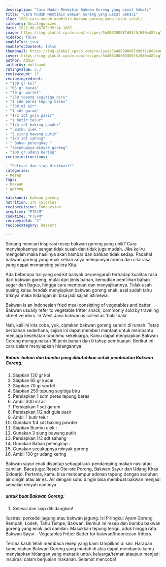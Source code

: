 ```yaml
---
description: "Cara Mudah Membikin Bakwan Goreng yang Lezat Sekali"
title: "Cara Mudah Membikin Bakwan Goreng yang Lezat Sekali"
slug: 1902-cara-mudah-membikin-bakwan-goreng-yang-lezat-sekali
category: Uncategorized
date: 2022-08-06T03:35:24.160Z
image: https://img-global.cpcdn.com/recipes/5b400200087d05f6/680x482cq70/bakwan-goreng-foto-resep-utama.jpg
hideToc: false
enableToc: true
enableTocContent: false
thumbnail: https://img-global.cpcdn.com/recipes/5b400200087d05f6/680x482cq70/bakwan-goreng-foto-resep-utama.jpg
cover: https://img-global.cpcdn.com/recipes/5b400200087d05f6/680x482cq70/bakwan-goreng-foto-resep-utama.jpg
author: Admin
authorAv: notfound
ratingvalue: 3.3
reviewcount: 13
recipeingredient:
- "130 gr kol"
- "65 gr kucai"
- "70 gr wortel"
- "250 tepung segitiga biru"
- "1 sdm peres tepung beras"
- "300 ml air"
- "1 sdt garam"
- "1/2 sdt gula pasir"
- "1 butir telur"
- "1/4 sdt baking powder"
- " Bumbu ulek "
- "3 siung bawang putih"
- "1/3 sdt sahang"
- " Bahan pelengkap "
- "secukupnya minyak goreng"
- "100 gr udang kering"
recipeinstructions:

- "Selesai dan siap dinikmati!"
categories:
- Resep
tags:
- bakwan
- goreng

katakunci: bakwan goreng 
nutrition: 275 calories
recipecuisine: Indonesian
preptime: "PT24M"
cooktime: "PT54M"
recipeyield: "4"
recipecategory: Dessert

---
```





Sedang mencari inspirasi resep bakwan goreng yang unik? Cara menyiapkannya sangat tidak susah dan tidak juga mudah. Jika keliru mengolah maka hasilnya akan hambar dan bahkan tidak sedap. Padahal bakwan goreng yang enak seharusnya mempunyai aroma dan cita rasa yang dapat memancing selera Kita.





Ada beberapa hal yang sedikit banyak berpengaruh terhadap kualitas rasa dari bakwan goreng, mulai dari jenis bahan, kemudian pemilihan bahan segar dan Bagus, hingga cara membuat dan menyajikannya. Tidak usah pusing kalau hendak menyiapkan bakwan goreng enak,      asal sudah tahu triknya maka hidangan ini bisa jadi sajian istimewa.














Bakwan is an Indonesian fried meal consisting of vegetables and batter. Bakwan usually refer to vegetable fritter snack, commonly sold by traveling street vendors. In West Java bakwan is called as &#39;bala-bala&#39;.






Nah, kali ini kita coba, yuk, ciptakan bakwan goreng sendiri di rumah. Tetap berbahan sederhana, sajian ini dapat memberi manfaat untuk membantu menjaga kesehatan tubuhmu sekeluarga. Kamu dapat menyiapkan Bakwan Goreng menggunakan 16 jenis bahan dan 0 tahap pembuatan. Berikut ini cara dalam menyiapkan hidangannya.

<!--inarticleads1-->

##### Bahan-bahan dan bumbu yang dibutuhkan untuk pembuatan Bakwan Goreng:

1. Siapkan 130 gr kol
1. Siapkan 65 gr kucai
1. Siapkan 70 gr wortel
1. Siapkan 250 tepung segitiga biru
1. Persiapkan 1 sdm peres tepung beras
1. Ambil 300 ml air
1. Persiapkan 1 sdt garam
1. Persiapkan 1/2 sdt gula pasir
1. Ambil 1 butir telur
1. Gunakan 1/4 sdt baking powder
1. Siapkan  Bumbu ulek :
1. Gunakan 3 siung bawang putih
1. Persiapkan 1/3 sdt sahang
1. Gunakan  Bahan pelengkap :
1. Gunakan secukupnya minyak goreng
1. Ambil 100 gr udang kering


Bakwan sayur enak disantap sebagai lauk pendamping makan nasi atau camilan. Baca juga: Resep Ote-ote Porong, Bakwan Sayur dan Udang Khas Sidoarjo. Pertama, kamu bisa mencampur adonan tepung dengan seduhan air dingin atau air es. Air dengan suhu dingin bisa membuat bakwan menjadi semakin renyah nantinya. 

<!--inarticleads2-->

#####  untuk buat Bakwan Goreng:


1. Selesai dan siap dihidangkan!

Ilustrasi perkedel jagung atau bakwan jagung. Isi Piringku: Ayam Goreng Rempah, Lodeh, Tahu Tempe, Bakwan. Berikut ini resep dan bumbu bakwan goreng yang enak jadi camilan. Masukkan tepung terigu, aduk hingga rata. Bakwan Sayur - Vegetables Fritter Batter for bakwan/Indonesian fritters. 

Terima kasih telah membaca resep yang kami tampilkan di sini. Harapan kami, olahan Bakwan Goreng yang mudah di atas dapat membantu kamu menyiapkan hidangan yang menarik untuk keluarga/teman ataupun menjadi inspirasi dalam berjualan makanan. Selamat mencoba!
